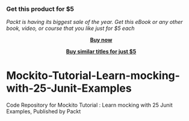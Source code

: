 
### Get this product for $5

<i>Packt is having its biggest sale of the year. Get this eBook or any other book, video, or course that you like just for $5 each</i>


<b><p align='center'>[Buy now](https://packt.link/9781789135039)</p></b>


<b><p align='center'>[Buy similar titles for just $5](https://subscription.packtpub.com/search)</p></b>


# Mockito-Tutorial-Learn-mocking-with-25-Junit-Examples
Code Repository for Mockito Tutorial : Learn mocking with 25 Junit Examples, Published by Packt
